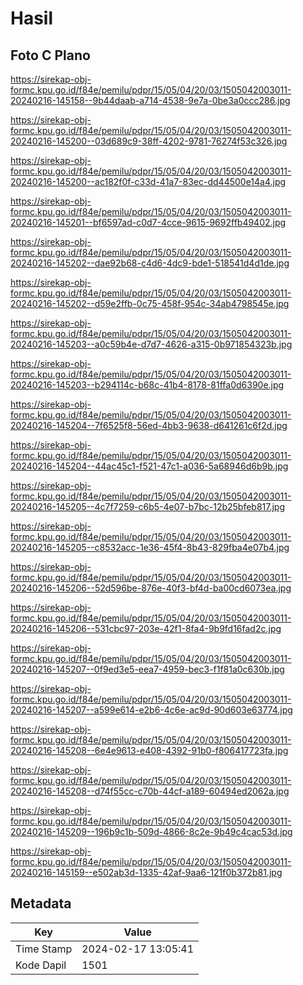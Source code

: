 # Hasil

## Foto C Plano

https://sirekap-obj-formc.kpu.go.id/f84e/pemilu/pdpr/15/05/04/20/03/1505042003011-20240216-145158--9b44daab-a714-4538-9e7a-0be3a0ccc286.jpg

https://sirekap-obj-formc.kpu.go.id/f84e/pemilu/pdpr/15/05/04/20/03/1505042003011-20240216-145200--03d689c9-38ff-4202-9781-76274f53c326.jpg

https://sirekap-obj-formc.kpu.go.id/f84e/pemilu/pdpr/15/05/04/20/03/1505042003011-20240216-145200--ac182f0f-c33d-41a7-83ec-dd44500e14a4.jpg

https://sirekap-obj-formc.kpu.go.id/f84e/pemilu/pdpr/15/05/04/20/03/1505042003011-20240216-145201--bf6597ad-c0d7-4cce-9615-9692ffb49402.jpg

https://sirekap-obj-formc.kpu.go.id/f84e/pemilu/pdpr/15/05/04/20/03/1505042003011-20240216-145202--dae92b68-c4d6-4dc9-bde1-518541d4d1de.jpg

https://sirekap-obj-formc.kpu.go.id/f84e/pemilu/pdpr/15/05/04/20/03/1505042003011-20240216-145202--d59e2ffb-0c75-458f-954c-34ab4798545e.jpg

https://sirekap-obj-formc.kpu.go.id/f84e/pemilu/pdpr/15/05/04/20/03/1505042003011-20240216-145203--a0c59b4e-d7d7-4626-a315-0b971854323b.jpg

https://sirekap-obj-formc.kpu.go.id/f84e/pemilu/pdpr/15/05/04/20/03/1505042003011-20240216-145203--b294114c-b68c-41b4-8178-81ffa0d6390e.jpg

https://sirekap-obj-formc.kpu.go.id/f84e/pemilu/pdpr/15/05/04/20/03/1505042003011-20240216-145204--7f6525f8-56ed-4bb3-9638-d641261c6f2d.jpg

https://sirekap-obj-formc.kpu.go.id/f84e/pemilu/pdpr/15/05/04/20/03/1505042003011-20240216-145204--44ac45c1-f521-47c1-a036-5a68946d6b9b.jpg

https://sirekap-obj-formc.kpu.go.id/f84e/pemilu/pdpr/15/05/04/20/03/1505042003011-20240216-145205--4c7f7259-c6b5-4e07-b7bc-12b25bfeb817.jpg

https://sirekap-obj-formc.kpu.go.id/f84e/pemilu/pdpr/15/05/04/20/03/1505042003011-20240216-145205--c8532acc-1e36-45f4-8b43-829fba4e07b4.jpg

https://sirekap-obj-formc.kpu.go.id/f84e/pemilu/pdpr/15/05/04/20/03/1505042003011-20240216-145206--52d596be-876e-40f3-bf4d-ba00cd6073ea.jpg

https://sirekap-obj-formc.kpu.go.id/f84e/pemilu/pdpr/15/05/04/20/03/1505042003011-20240216-145206--531cbc97-203e-42f1-8fa4-9b9fd16fad2c.jpg

https://sirekap-obj-formc.kpu.go.id/f84e/pemilu/pdpr/15/05/04/20/03/1505042003011-20240216-145207--0f9ed3e5-eea7-4959-bec3-f1f81a0c630b.jpg

https://sirekap-obj-formc.kpu.go.id/f84e/pemilu/pdpr/15/05/04/20/03/1505042003011-20240216-145207--a599e614-e2b6-4c6e-ac9d-90d603e63774.jpg

https://sirekap-obj-formc.kpu.go.id/f84e/pemilu/pdpr/15/05/04/20/03/1505042003011-20240216-145208--6e4e9613-e408-4392-91b0-f806417723fa.jpg

https://sirekap-obj-formc.kpu.go.id/f84e/pemilu/pdpr/15/05/04/20/03/1505042003011-20240216-145208--d74f55cc-c70b-44cf-a189-60494ed2062a.jpg

https://sirekap-obj-formc.kpu.go.id/f84e/pemilu/pdpr/15/05/04/20/03/1505042003011-20240216-145209--196b9c1b-509d-4866-8c2e-9b49c4cac53d.jpg

https://sirekap-obj-formc.kpu.go.id/f84e/pemilu/pdpr/15/05/04/20/03/1505042003011-20240216-145159--e502ab3d-1335-42af-9aa6-121f0b372b81.jpg


## Metadata

| Key        | Value               |
| ---------- | ------------------- |
| Time Stamp | 2024-02-17 13:05:41 |
| Kode Dapil | 1501                |



